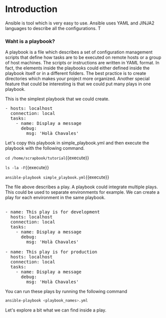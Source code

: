 # Introduction
Ansible is tool which is very easy to use. Ansible uses YAML and JINJA2 languages to describe all the configurations. T

### Waht is a playbook?

A playbook is a file which describes a set of configuration management scripts that define how tasks are to be executed on remote hosts or a group of host machines. The scripts or instructions are written in YAML format. In fact, the elements inside the playbooks could either defined inside the playbook itself or in a different folders. The best practice is to create directories which makes your project more organized. Another special feature that could be interesting is that we could put many plays in one playbook.

This is the simplest playbook that we could create.

<pre class="file" data-target="clipboard">
- hosts: localhost
  connection: local
  tasks:
    - name: Display a message
      debug:
        msg: 'Holà Chavales'
</pre>

Let's copy this playbook in simple_playbook.yml and then execute the playbook with the following command.

`cd /home/scrapbook/tutorial`{{execute}}

`ls -la -F`{{execute}}

`ansible-playbook simple_playbook.yml`{{execute}}

The file above describes a play. A playbook could integrate multiple plays. This could be used to separate environments for example. We can create a play for each environment in the same playbook.


<pre class="file" data-target="clipboard">

- name: This play is for development
  hosts: localhost
  connection: local
  tasks:
    - name: Display a message
      debug:
        msg: 'Holà Chavales'

- name: This play is for production
  hosts: localhost
  connection: local
  tasks:
    - name: Display a message
      debug:
        msg: 'Holà Chavales'
</pre>

You can run these plays by running the following command

```bash
ansible-playbook <playbook_names>.yml
```

Let's explore a bit what we can find inside a play.

